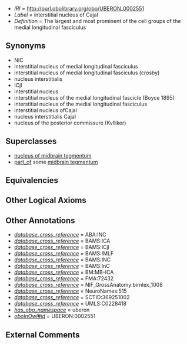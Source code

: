  * *IRI* = http://purl.obolibrary.org/obo/UBERON_0002551
 * *Label* = interstitial nucleus of Cajal
 * *Definition* = The largest and most prominent of the cell groups of the medial longitudinal fasciculus

## Synonyms

 * NIC
 * interstitial nucleus of medial longitudinal fasciculus
 * interstitial nucleus of medial longitudinal fasciculus (crosby)
 * nucleus interstitialis
 * ICjl
 * interstitial nucleus
 * interstitial nucleus of the medial longitudinal fascicle (Boyce 1895)
 * interstitial nucleus of the medial longitudinal fasciculus
 * interstitial nucleus ofCajal
 * nucleus interstitialis Cajal
 * nucleus of the posterior commissure (Kvlliker)

## Superclasses

 * [nucleus of midbrain tegmentum](../../UBERON/14/UBERON_0007414.md)
 * [part_of](../../BFO/50/BFO_0000050.md) some [midbrain tegmentum](../../UBERON/43/UBERON_0001943.md)

## Equivalencies


## Other Logical Axioms


## Other Annotations

 * *[database_cross_reference](../../ef/oboInOwl#hasDbXref.md)* = ABA:INC
 * *[database_cross_reference](../../ef/oboInOwl#hasDbXref.md)* = BAMS:ICA
 * *[database_cross_reference](../../ef/oboInOwl#hasDbXref.md)* = BAMS:ICjl
 * *[database_cross_reference](../../ef/oboInOwl#hasDbXref.md)* = BAMS:IMLF
 * *[database_cross_reference](../../ef/oboInOwl#hasDbXref.md)* = BAMS:INC
 * *[database_cross_reference](../../ef/oboInOwl#hasDbXref.md)* = BAMS:InC
 * *[database_cross_reference](../../ef/oboInOwl#hasDbXref.md)* = BM:MB-ICA
 * *[database_cross_reference](../../ef/oboInOwl#hasDbXref.md)* = FMA:72432
 * *[database_cross_reference](../../ef/oboInOwl#hasDbXref.md)* = NIF_GrossAnatomy:birnlex_1008
 * *[database_cross_reference](../../ef/oboInOwl#hasDbXref.md)* = NeuroNames:515
 * *[database_cross_reference](../../ef/oboInOwl#hasDbXref.md)* = SCTID:369251002
 * *[database_cross_reference](../../ef/oboInOwl#hasDbXref.md)* = UMLS:C0228418
 * *[has_obo_namespace](../../ce/oboInOwl#hasOBONamespace.md)* = uberon
 * *[oboInOwl#id](../../id/oboInOwl#id.md)* = UBERON:0002551

## External Comments

